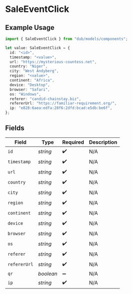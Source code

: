 # SaleEventClick

## Example Usage

```typescript
import { SaleEventClick } from "dub/models/components";

let value: SaleEventClick = {
  id: "<id>",
  timestamp: "<value>",
  url: "https://mysterious-countess.net",
  country: "Niger",
  city: "West Andyberg",
  region: "<value>",
  continent: "Africa",
  device: "Desktop",
  browser: "Safari",
  os: "Windows",
  referer: "candid-chainstay.biz",
  refererUrl: "https://familiar-requirement.org/",
  ip: "e828:6aea:edfa:28f6:2dfd:bcad:e5db:be6f",
};
```

## Fields

| Field              | Type               | Required           | Description        |
| ------------------ | ------------------ | ------------------ | ------------------ |
| `id`               | *string*           | :heavy_check_mark: | N/A                |
| `timestamp`        | *string*           | :heavy_check_mark: | N/A                |
| `url`              | *string*           | :heavy_check_mark: | N/A                |
| `country`          | *string*           | :heavy_check_mark: | N/A                |
| `city`             | *string*           | :heavy_check_mark: | N/A                |
| `region`           | *string*           | :heavy_check_mark: | N/A                |
| `continent`        | *string*           | :heavy_check_mark: | N/A                |
| `device`           | *string*           | :heavy_check_mark: | N/A                |
| `browser`          | *string*           | :heavy_check_mark: | N/A                |
| `os`               | *string*           | :heavy_check_mark: | N/A                |
| `referer`          | *string*           | :heavy_check_mark: | N/A                |
| `refererUrl`       | *string*           | :heavy_check_mark: | N/A                |
| `qr`               | *boolean*          | :heavy_minus_sign: | N/A                |
| `ip`               | *string*           | :heavy_check_mark: | N/A                |